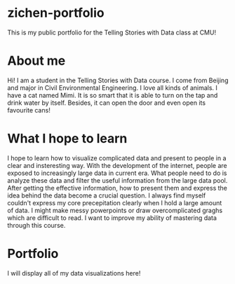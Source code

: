 # zichen-portfolio
This is my public portfolio for the Telling Stories with Data class at CMU!

# About me
Hi! I am a student in the Telling Stories with Data course. I come from Beijing and major in Civil Environmental Engineering. I love all kinds of animals. I have a cat named Mimi. It is so smart that it is able to turn on the tap and drink water by itself. Besides, it can open the door and even open its favourite cans!  

# What I hope to learn
I hope to learn how to visualize complicated data and present to people in a clear and insteresting way. With the development of the internet, people are exposed to increasingly large data in current era. What people need to do is analyze these data and filter the useful information from the large data pool. After getting the effective information, how to present them and express the idea behind the data become a crucial question. I always find myself couldn't express my core precepitation clearly when I hold a large amount of data. I might make messy powerpoints or draw overcomplicated graghs which are difficult to read. I want to improve my ability of mastering data through this course.

# Portfolio
I will display all of my data visualizations here!
